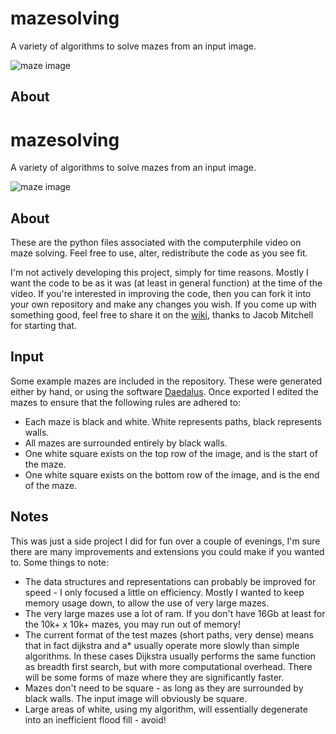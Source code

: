 # mazesolving
A variety of algorithms to solve mazes from an input image.



![maze image](examples/logo.png)

## About
# mazesolving
A variety of algorithms to solve mazes from an input image.

![maze image](examples/logo.png)

## About
These are the python files associated with the computerphile video on maze solving. Feel free to use, alter, redistribute the code as you see fit.

I'm not actively developing this project, simply for time reasons. Mostly I want the code to be as it was (at least in general function) at the time of the video. If you're interested in improving the code, then you can fork it into your own repository and make any changes you wish. If you come up with something good, feel free to share it on the [wiki](https://github.com/mikepound/mazesolving/wiki), thanks to Jacob Mitchell for starting that.

## Input
Some example mazes are included in the repository. These were generated either by hand, or using the software [Daedalus](http://www.astrolog.org/labyrnth/daedalus.htm). Once exported I edited the mazes to ensure that the following rules are adhered to:

- Each maze is black and white. White represents paths, black represents walls.
- All mazes are surrounded entirely by black walls.
- One white square exists on the top row of the image, and is the start of the maze.
- One white square exists on the bottom row of the image, and is the end of the maze.

## Notes
This was just a side project I did for fun over a couple of evenings, I'm sure there are many improvements and extensions you could make if you wanted to. Some things to note:

- The data structures and representations can probably be improved for speed - I only focused a little on efficiency. Mostly I wanted to keep memory usage down, to allow the use of very large mazes.
- The very large mazes use a lot of ram. If you don't have 16Gb at least for the 10k+ x 10k+ mazes, you may run out of memory!
- The current format of the test mazes (short paths, very dense) means that in fact dijkstra and a* usually operate more slowly than simple algorithms. In these cases Dijkstra usually performs the same function as breadth first search, but with more computational overhead. There will be some forms of maze where they are significantly faster.
- Mazes don't need to be square - as long as they are surrounded by black walls. The input image will obviously be square.
- Large areas of white, using my algorithm, will essentially degenerate into an inefficient flood fill - avoid!
